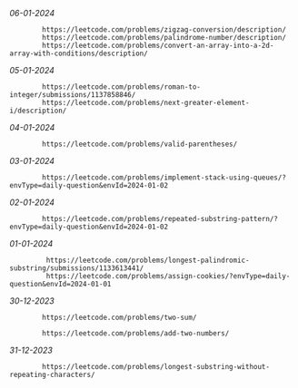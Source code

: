 *06-01-2024*

            https://leetcode.com/problems/zigzag-conversion/description/
            https://leetcode.com/problems/palindrome-number/description/
            https://leetcode.com/problems/convert-an-array-into-a-2d-array-with-conditions/description/

*05-01-2024*

            https://leetcode.com/problems/roman-to-integer/submissions/1137858846/
            https://leetcode.com/problems/next-greater-element-i/description/

*04-01-2024*
            
            https://leetcode.com/problems/valid-parentheses/

*03-01-2024*
            
            https://leetcode.com/problems/implement-stack-using-queues/?envType=daily-question&envId=2024-01-02

*02-01-2024* 
            
            https://leetcode.com/problems/repeated-substring-pattern/?envType=daily-question&envId=2024-01-02



*01-01-2024* 
            
             https://leetcode.com/problems/longest-palindromic-substring/submissions/1133613441/
             https://leetcode.com/problems/assign-cookies/?envType=daily-question&envId=2024-01-01



*30-12-2023*   
            
            https://leetcode.com/problems/two-sum/
             
            https://leetcode.com/problems/add-two-numbers/		

*31-12-2023*   
            
            https://leetcode.com/problems/longest-substring-without-repeating-characters/


